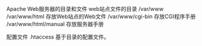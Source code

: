 Apache Web服务器的目录和文件
web站点文件的目录
/var/www 
/var/www/html 存放Web站点的Web文件
/var/www/cgi-bin 存放CGI程序手册
/var/www/html/manual 存放服务器手册

配置文件
.htaccess 基于目录的配置文件。
